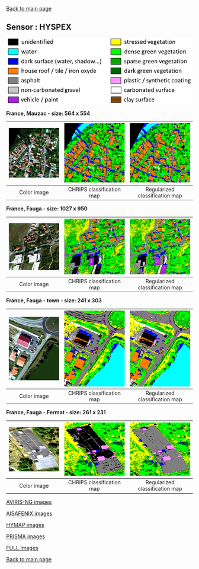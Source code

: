 [Back to main page](index.md)

## Sensor : HYSPEX

<p align="center">
<img src="Complements/Legende_classif_ligne_v2.png" width="500" />
</p>

**France, Mauzac  -  size: 564 x 554**

<img src="Images/HYSPEX/Mauzac/Hyspex_MauzacMasque_00_IMAGE.jpg" width="270" /> | <img src="Images/HYSPEX/Mauzac/Hyspex_MauzacMasque_01_CLASSIF.png" width="270" /> | <img src="Images/HYSPEX/Mauzac/Hyspex_MauzacMasque_02_REGUL.png" width="270" />
:-: | :-: | :-:
Color image | CHRIPS classification map | Regularized classification map

**France, Fauga  -  size: 1027 x 950**

<img src="Images/HYSPEX/Fauga08_NORD/Hyspex_Fauga08NORD_00_IMAGE.jpg" width="270" /> | <img src="Images/HYSPEX/Fauga08_NORD/Hyspex_Fauga08NORD_01_CLASSIF.png" width="270" /> | <img src="Images/HYSPEX/Fauga08_NORD/Hyspex_Fauga08NORD_02_REGUL.png" width="270" />
:-: | :-: | :-:
Color image | CHRIPS classification map | Regularized classification map

**France, Fauga - town  -  size: 241 x 303**

<img src="Images/HYSPEX/Fauga_town_XC/Hyspex_FaugaTownDenoised_00_IMAGE.jpg" width="270" /> | <img src="Images/HYSPEX/Fauga_town_XC/Hyspex_FaugaTownDenoised_01_CLASSIF.png" width="270" /> | <img src="Images/HYSPEX/Fauga_town_XC/Hyspex_FaugaTownDenoised_02_REGUL.png" width="270" />
:-: | :-: | :-:
Color image | CHRIPS classification map | Regularized classification map

**France, Fauga - Fermat  -  size: 261 x 231**

<img src="Images/HYSPEX/Fermat/Hyspex_Fermat_00_IMAGE.jpg" width="270" /> | <img src="Images/HYSPEX/Fermat/Hyspex_Fermat_01_CLASSIF.png" width="270" /> | <img src="Images/HYSPEX/Fermat/Hyspex_Fermat_02_REGUL.png" width="270" />
:-: | :-: | :-:
Color image | CHRIPS classification map | Regularized classification map

[AVIRIS-NG images](visu_images_AVIRIS_NG.md)

[AISAFENIX images](visu_images_AISAFENIX.md)

[HYMAP images](visu_images_HYMAP.md)

[PRISMA images](visu_images_PRISMA.md)

[FULL Images](visu_images_BIG_IMAGES.md)

[Back to main page](index.md)


